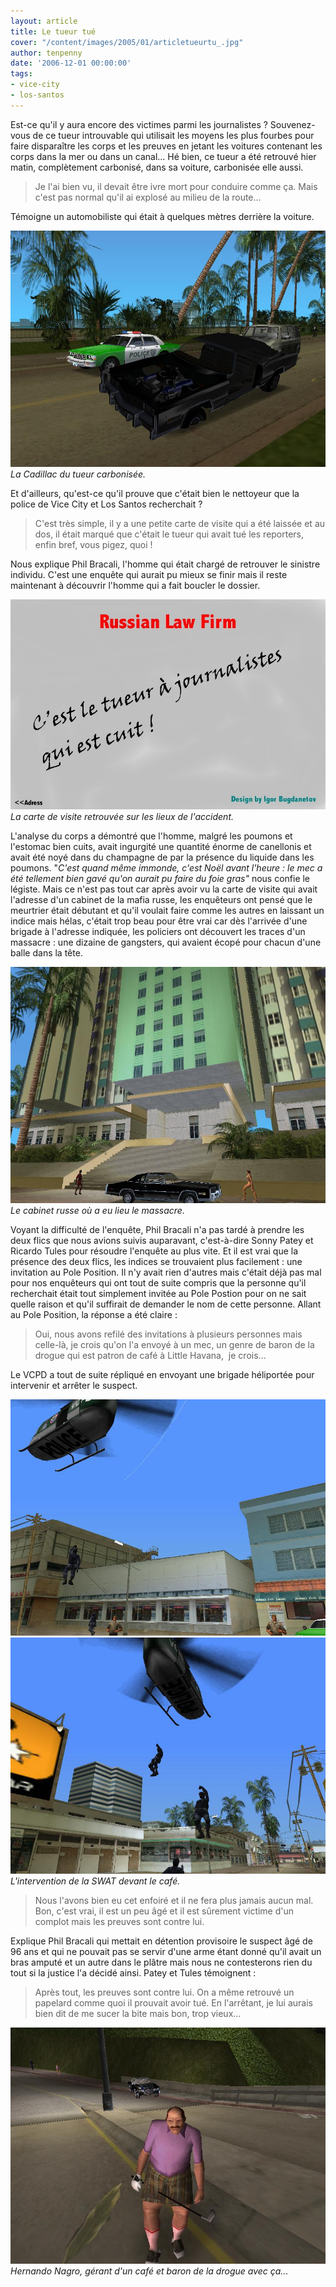 ```yaml
---
layout: article
title: Le tueur tué
cover: "/content/images/2005/01/articletueurtu_.jpg"
author: tenpenny
date: '2006-12-01 00:00:00'
tags:
- vice-city
- los-santos
---
```


Est-ce qu'il y aura encore des victimes parmi les journalistes ? Souvenez-vous de ce tueur introuvable qui utilisait les moyens les plus fourbes pour faire disparaître les corps et les preuves en jetant les voitures contenant les corps dans la mer ou dans un canal... Hé bien, ce tueur a été retrouvé hier matin, complètement carbonisé, dans sa voiture, carbonisée elle aussi.

> Je l'ai bien vu, il devait être ivre mort pour conduire comme ça. Mais c'est pas normal qu'il ai explosé au milieu de la route...

Témoigne un automobiliste qui était à quelques mètres derrière la voiture.

![La Cadillac du tueur carbonisée.](/content/images/2005/01/cadcarbonis_.jpg)
_La Cadillac du tueur carbonisée._

Et d'ailleurs, qu'est-ce qu'il prouve que c'était bien le nettoyeur que la police de Vice City et Los Santos recherchait ?

> C'est très simple, il y a une petite carte de visite qui a été laissée et au dos, il était marqué que c'était le tueur qui avait tué les reporters, enfin bref, vous pigez, quoi !

Nous explique Phil Bracali, l'homme qui était chargé de retrouver le sinistre individu. C'est une enquête qui aurait pu mieux se finir mais il reste maintenant à découvrir l'homme qui a fait boucler le dossier.

![La carte de visite retrouvée sur les lieux de l'accident.](/content/images/2005/01/cartevisite.jpg)
_La carte de visite retrouvée sur les lieux de l'accident._

L'analyse du corps a démontré que l'homme, malgré les poumons et l'estomac bien cuits, avait ingurgité une quantité énorme&nbsp;de canellonis et avait été noyé dans du champagne de par la présence du liquide dans les poumons. "_C'est quand même immonde, c'est Noël avant l'heure : le mec a été tellement bien gavé qu'on aurait pu faire du foie gras"_ nous confie le légiste. Mais ce n'est pas tout car après avoir vu la carte de visite qui avait l'adresse d'un cabinet de la mafia russe, les enquêteurs ont pensé que le meurtrier était débutant et qu'il voulait faire comme les autres en laissant un indice mais hélas, c'était trop beau pour être vrai car dès l'arrivée d'une brigade à l'adresse indiquée, les policiers ont découvert les traces d'un massacre : une dizaine de gangsters,&nbsp;qui avaient écopé&nbsp;pour chacun d'une balle dans la tête.

![Le cabinet russe où a eu lieu le massacre.](/content/images/2005/01/cabinetmafiarusse.jpg)
_Le cabinet russe où a eu lieu le massacre._

Voyant la difficulté de l'enquête, Phil Bracali n'a pas tardé à prendre les deux flics que nous avions suivis auparavant, c'est-à-dire Sonny Patey et Ricardo Tules pour résoudre l'enquête au plus vite. Et il est vrai que la présence des deux flics, les indices se trouvaient plus facilement : une invitation au Pole Position. Il n'y avait rien d'autres mais c'était déjà pas mal pour nos enquêteurs qui ont tout de suite compris que la personne qu'il recherchait était tout simplement invitée au Pole Postion pour on ne sait quelle raison et qu'il suffirait de demander le nom de cette personne. Allant au Pole Position, la réponse a été claire :

> Oui, nous avons refilé des invitations à plusieurs personnes mais celle-là, je crois qu'on l'a envoyé à un mec, un&nbsp;genre de baron de la drogue qui est patron de café à Little Havana, &nbsp;je crois...

Le VCPD a tout de suite répliqué en envoyant une brigade héliportée pour intervenir et arrêter le suspect.

![](/content/images/2005/01/interventionswat1.jpg)
![L'intervention de la SWAT devant le café.](/content/images/2005/01/interventionswat2.jpg)
_L'intervention de la SWAT devant le café._

> Nous l'avons bien eu cet enfoiré et il ne fera plus jamais aucun mal. Bon, c'est vrai, il est un peu âgé et il est sûrement victime d'un complot mais les preuves sont contre lui.

Explique Phil Bracali qui mettait en détention provisoire le suspect âgé de 96 ans et qui ne pouvait pas se servir d'une arme étant donné qu'il avait un bras amputé et un autre dans le plâtre mais nous ne contesterons rien du tout si la justice l'a décidé ainsi. Patey et Tules témoignent :

> Après tout, les preuves sont contre lui. On a même retrouvé un papelard comme quoi il prouvait avoir tué. En l'arrêtant, je lui aurais bien dit de me sucer la bite mais bon, trop vieux...

![Hernando Nagro, gérant d'un café et baron de la drogue avec ça...](/content/images/2005/01/barondrogue.jpg)
_Hernando Nagro, gérant d'un café et baron de la drogue avec ça..._